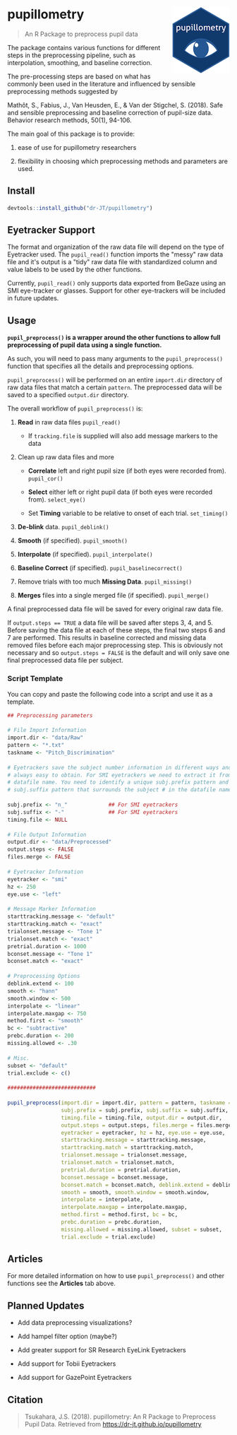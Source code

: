 # pupillometry <img src = "man/figures/logo_small.png" align = "right" />

> An R Package to preprocess pupil data

The package contains various functions for different steps in the preprocessing pipeline, such as interpolation, smoothing, and baseline correction.

The pre-processing steps are based on what has commonly been used in the literature and influenced by sensible preprocessing methods suggested by

Mathôt, S., Fabius, J., Van Heusden, E., & Van der Stigchel, S. (2018). Safe and sensible preprocessing and baseline correction of pupil-size data. Behavior research methods, 50(1), 94-106.

The main goal of this package is to provide:

1) ease of use for pupillometry researchers

2) flexibility in choosing which preprocessing methods and parameters are used. 

## Install

```r
devtools::install_github("dr-JT/pupillometry")
```

## Eyetracker Support

The format and organization of the raw data file will depend on the type of Eyetracker used. The `pupil_read()` function imports the "messy" raw data file and it's output is a "tidy" raw data file with standardized column and value labels to be used by the other functions. 

Currently, `pupil_read()` only supports data exported from BeGaze using an SMI eye-tracker or glasses. Support for other eye-trackers will be included in future updates.

## Usage

**`pupil_preprocess()` is a wrapper around the other functions to allow full preprocessing of pupil data using a single function.**

As such, you will need to pass many arguments to the `pupil_preprocess()` function that specifies all the details and preprocessing options.

`pupil_preprocess()` will be performed on an entire `import.dir` directory of raw data files that match a certain `pattern`. The preprocessed data will be saved to a specified `output.dir` directory.

The overall workflow of `pupil_preprocess()` is:

1. **Read** in raw data files `pupil_read()`

    - If `tracking.file` is supplied will also add message markers to the data
    
2. Clean up raw data files and more

    - **Correlate** left and right pupil size (if both eyes were recorded from). `pupil_cor()`
    
    - **Select** either left or right pupil data (if both eyes were recorded from). `select_eye()`
    
    - Set **Timing** variable to be relative to onset of each trial. `set_timing()`
    
3. **De-blink** data. `pupil_deblink()`

4. **Smooth** (if specified). `pupil_smooth()`

5. **Interpolate** (if specified). `pupil_interpolate()`

6. **Baseline Correct** (if specified). `pupil_baselinecorrect()`

7. Remove trials with too much **Missing Data**. `pupil_missing()`

8. **Merges** files into a single merged file (if specified). `pupil_merge()`

A final preprocessed data file will be saved for every original raw data file.

If `output.steps == TRUE` a data file will be saved after steps 3, 4, and 5. Before saving the data file at each of these steps, the final two steps 6 and 7 are performed. This results in baseline corrected and missing data removed files before each major preprocessing step. This is obviously not necessary and so `output.steps = FALSE` is the default and will only save one final preprocessed data file per subject. 

### Script Template

You can copy and paste the following code into a script and use it as a template.

```r
## Preprocessing parameters

# File Import Information
import.dir <- "data/Raw"
pattern <- "*.txt"
taskname <- "Pitch_Discrimination"

# Eyetrackers save the subject number information in different ways and is not
# always easy to obtain. For SMI eyetrackers we need to extract it from the
# datafile name. You need to identify a unique subj.prefix pattern and 
# subj.suffix pattern that surrounds the subject # in the datafile name.

subj.prefix <- "n_"             ## For SMI eyetrackers
subj.suffix <- "-"              ## For SMI eyetrackers
timing.file <- NULL

# File Output Information
output.dir <- "data/Preprocessed"
output.steps <- FALSE
files.merge <- FALSE

# Eyetracker Information
eyetracker <- "smi"
hz <- 250
eye.use <- "left"

# Message Marker Information
starttracking.message <- "default"
starttracking.match <- "exact"
trialonset.message <- "Tone 1" 
trialonset.match <- "exact"
pretrial.duration <- 1000
bconset.message <- "Tone 1"
bconset.match <- "exact"

# Preprocessing Options
deblink.extend <- 100
smooth <- "hann"
smooth.window <- 500
interpolate <- "linear"
interpolate.maxgap <- 750
method.first <- "smooth"
bc <- "subtractive"
prebc.duration <- 200
missing.allowed <- .30

# Misc.
subset <- "default"
trial.exclude <- c()

############################

pupil_preprocess(import.dir = import.dir, pattern = pattern, taskname = taskname,
                 subj.prefix = subj.prefix, subj.suffix = subj.suffix, 
                 timing.file = timing.file, output.dir = output.dir, 
                 output.steps = output.steps, files.merge = files.merge, 
                 eyetracker = eyetracker, hz = hz, eye.use = eye.use, 
                 starttracking.message = starttracking.message, 
                 starttracking.match = starttracking.match,
                 trialonset.message = trialonset.message, 
                 trialonset.match = trialonset.match,
                 pretrial.duration = pretrial.duration, 
                 bconset.message = bconset.message, 
                 bconset.match = bconset.match, deblink.extend = deblink.extend,
                 smooth = smooth, smooth.window = smooth.window, 
                 interpolate = interpolate, 
                 interpolate.maxgap = interpolate.maxgap, 
                 method.first = method.first, bc = bc, 
                 prebc.duration = prebc.duration, 
                 missing.allowed = missing.allowed, subset = subset, 
                 trial.exclude = trial.exclude)
```

## Articles

For more detailed information on how to use `pupil_preprocess()` and other functions see the **Articles** tab above. 

## Planned Updates

* Add data preprocessing visualizations?

* Add hampel filter option (maybe?)

* Add greater support for SR Research EyeLink Eyetrackers

* Add support for Tobii Eyetrackers

* Add support for GazePoint Eyetrackers

## Citation

> Tsukahara, J.S. (2018). pupillometry: An R Package to Preprocess Pupil Data. Retrieved from https://dr-jt.github.io/pupillometry

